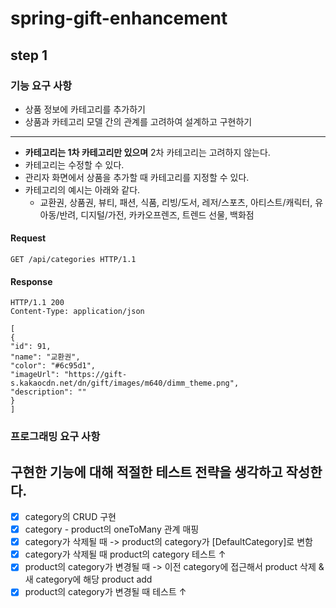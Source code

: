 # spring-gift-enhancement

## step 1

### 기능 요구 사항

* 상품 정보에 카테고리를 추가하기
* 상품과 카테고리 모델 간의 관계를 고려하여 설계하고 구현하기

---

* **카테고리는 1차 카테고리만 있으며** 2차 카테고리는 고려하지 않는다.
* 카테고리는 수정할 수 있다.
* 관리자 화면에서 상품을 추가할 때 카테고리를 지정할 수 있다.
* 카테고리의 예시는 아래와 같다.
    * 교환권, 상품권, 뷰티, 패션, 식품, 리빙/도서, 레저/스포츠, 아티스트/캐릭터, 유아동/반려, 디지털/가전, 카카오프렌즈, 트렌드 선물, 백화점

#### Request

```
GET /api/categories HTTP/1.1
```

#### Response

```
HTTP/1.1 200
Content-Type: application/json

[
{
"id": 91,
"name": "교환권",
"color": "#6c95d1",
"imageUrl": "https://gift-s.kakaocdn.net/dn/gift/images/m640/dimm_theme.png",
"description": ""
}
]
```

### 프로그래밍 요구 사항

구현한 기능에 대해 **적절한 테스트 전략**을 생각하고 작성한다.
---

- [x] category의 CRUD 구현
- [x] category - product의 oneToMany 관계 매핑
- [x] category가 삭제될 때 -> product의 category가 [DefaultCategory]로 변함
- [x] category가 삭제될 때 product의 category 테스트 &uarr;
- [x] product의 category가 변경될 때 -> 이전 category에 접근해서 product 삭제 & 새 category에 해당 product add
- [x] product의 category가 변경될 때 테스트 &uarr;
